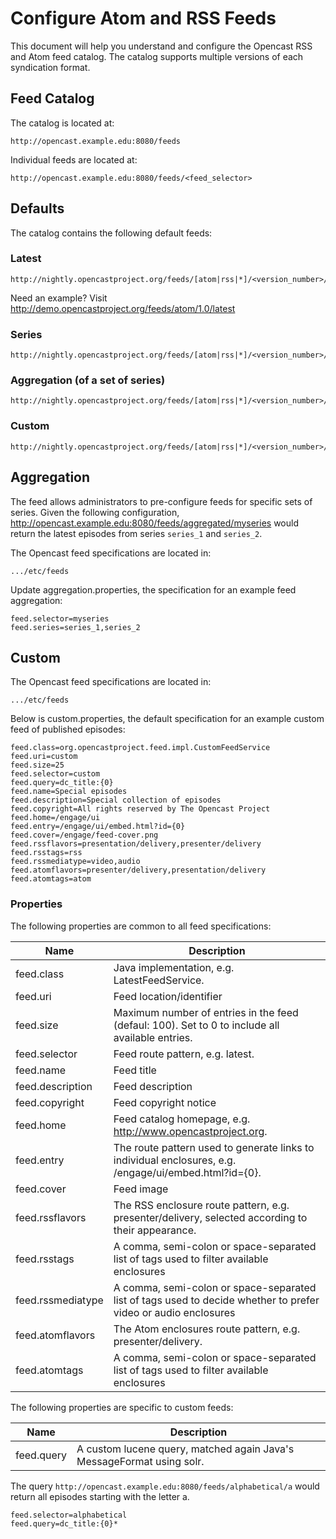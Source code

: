 Configure Atom and RSS Feeds
============================

This document will help you understand and configure the Opencast RSS and Atom feed catalog. The catalog supports
multiple versions of each syndication format.

Feed Catalog
------------

The catalog is located at:

    http://opencast.example.edu:8080/feeds

Individual feeds are located at:

    http://opencast.example.edu:8080/feeds/<feed_selector>

Defaults
--------

The catalog contains the following default feeds:

### Latest

    http://nightly.opencastproject.org/feeds/[atom|rss|*]/<version_number>/latest

Need an example? Visit http://demo.opencastproject.org/feeds/atom/1.0/latest

### Series

    http://nightly.opencastproject.org/feeds/[atom|rss|*]/<version_number>/series/<series_id>

### Aggregation (of a set of series)

    http://nightly.opencastproject.org/feeds/[atom|rss|*]/<version_number>/aggregated/<name_of_configured_aggregation>

### Custom

    http://nightly.opencastproject.org/feeds/[atom|rss|*]/<version_number>/custom/<query>

Aggregation
-----------

The feed allows administrators to pre-configure feeds for specific sets of series. Given the following configuration,
http://opencast.example.edu:8080/feeds/aggregated/myseries would return the latest episodes from series `series_1` and
`series_2`.

The Opencast feed specifications are located in:

    .../etc/feeds

Update aggregation.properties, the specification for an example feed aggregation:

    feed.selector=myseries
    feed.series=series_1,series_2

Custom
------

The Opencast feed specifications are located in:

    .../etc/feeds

Below is custom.properties, the default specification for an example custom feed of published episodes:

    feed.class=org.opencastproject.feed.impl.CustomFeedService
    feed.uri=custom
    feed.size=25
    feed.selector=custom
    feed.query=dc_title:{0}
    feed.name=Special episodes
    feed.description=Special collection of episodes
    feed.copyright=All rights reserved by The Opencast Project
    feed.home=/engage/ui
    feed.entry=/engage/ui/embed.html?id={0}
    feed.cover=/engage/feed-cover.png
    feed.rssflavors=presentation/delivery,presenter/delivery
    feed.rsstags=rss
    feed.rssmediatype=video,audio
    feed.atomflavors=presenter/delivery,presentation/delivery
    feed.atomtags=atom

### Properties

The following properties are common to all feed specifications:

|Name             |Description|
|-----------------|-----------|
|feed.class       |Java implementation, e.g. LatestFeedService.|
|feed.uri         |Feed location/identifier|
|feed.size        |Maximum number of entries in the feed (defaul: 100). Set to 0 to include all available entries.|
|feed.selector    |Feed route pattern, e.g. latest.|
|feed.name        |Feed title|
|feed.description |Feed description|
|feed.copyright   |Feed copyright notice|
|feed.home        |Feed catalog homepage, e.g. http://www.opencastproject.org.|
|feed.entry       |The route pattern used to generate links to individual enclosures, e.g. /engage/ui/embed.html?id={0}.|
|feed.cover       |Feed image|
|feed.rssflavors  |The RSS enclosure route pattern, e.g. presenter/delivery, selected according to their appearance.|
|feed.rsstags     |A comma, semi-colon or space-separated list of tags used to filter available enclosures|
|feed.rssmediatype|A comma, semi-colon or space-separated list of tags used to decide whether to prefer video or audio enclosures|
|feed.atomflavors |The Atom enclosures route pattern, e.g. presenter/delivery.|
|feed.atomtags    |A comma, semi-colon or space-separated list of tags used to filter available enclosures|

The following properties are specific to custom feeds:

|Name      |Description|
|----------|-----------|
|feed.query|A custom lucene query, matched again Java's MessageFormat using solr.|

The query `http://opencast.example.edu:8080/feeds/alphabetical/a` would return all episodes starting with the letter a.

    feed.selector=alphabetical
    feed.query=dc_title:{0}*
